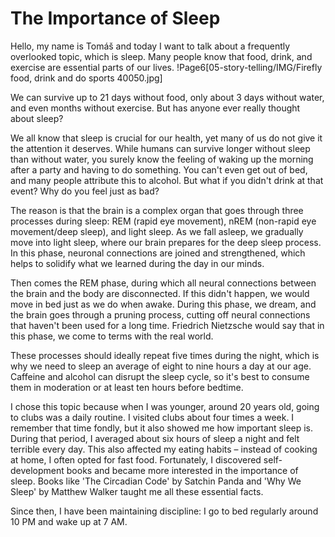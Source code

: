 # The Importance of Sleep

Hello, my name is Tomáš and today I want to talk about a frequently overlooked topic, which is sleep. 
Many people know that food, drink, and exercise are essential parts of our lives. 
!Page6[05-story-telling/IMG/Firefly food, drink and do sports 40050.jpg]

We can survive up to 21 days without food, only about 3 days without water, and even months without exercise. But has anyone ever really thought about sleep?

We all know that sleep is crucial for our health, yet many of us do not give it the attention it deserves. While humans can survive longer without sleep than without water, you surely know the feeling of waking up the morning after a party and having to do something. You can't even get out of bed, and many people attribute this to alcohol. But what if you didn't drink at that event? Why do you feel just as bad?

The reason is that the brain is a complex organ that goes through three processes during sleep: REM (rapid eye movement), nREM (non-rapid eye movement/deep sleep), and light sleep. As we fall asleep, we gradually move into light sleep, where our brain prepares for the deep sleep process. In this phase, neuronal connections are joined and strengthened, which helps to solidify what we learned during the day in our minds.

Then comes the REM phase, during which all neural connections between the brain and the body are disconnected. If this didn't happen, we would move in bed just as we do when awake. During this phase, we dream, and the brain goes through a pruning process, cutting off neural connections that haven't been used for a long time. Friedrich Nietzsche would say that in this phase, we come to terms with the real world.

These processes should ideally repeat five times during the night, which is why we need to sleep an average of eight to nine hours a day at our age. Caffeine and alcohol can disrupt the sleep cycle, so it's best to consume them in moderation or at least ten hours before bedtime.

I chose this topic because when I was younger, around 20 years old, going to clubs was a daily routine. I visited clubs about four times a week. I remember that time fondly, but it also showed me how important sleep is. During that period, I averaged about six hours of sleep a night and felt terrible every day. This also affected my eating habits – instead of cooking at home, I often opted for fast food. Fortunately, I discovered self-development books and became more interested in the importance of sleep. Books like 'The Circadian Code' by Satchin Panda and 'Why We Sleep' by Matthew Walker taught me all these essential facts.

Since then, I have been maintaining discipline: I go to bed regularly around 10 PM and wake up at 7 AM.

